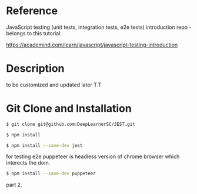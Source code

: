 # Reference

JavaScript testing (unit tests, integration tests, e2e tests) introduction repo - belongs to this tutorial: 

https://academind.com/learn/javascript/javascript-testing-introduction

# Description
to be customized and updated later T.T



# Git Clone and Installation


```bash
$ git clone git@github.com:DeepLearnerSC/JEST.git
```

```bash
$ npm install
```

```bash
$ npm install --save-dev jest
```


for testing e2e
puppeteer is headless version of chrome browser which interects the dom.
```bash
$ npm install --save-dev puppeteer
```


part 2.
